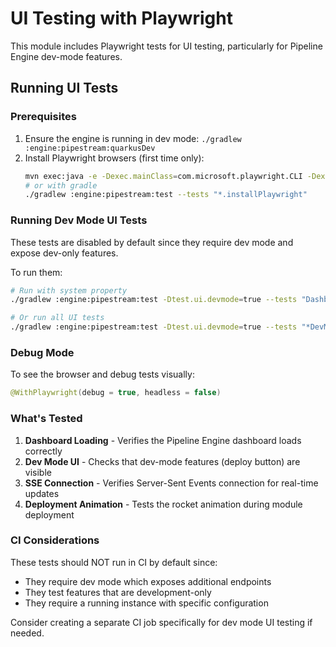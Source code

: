 # UI Testing with Playwright

This module includes Playwright tests for UI testing, particularly for Pipeline Engine dev-mode features.

## Running UI Tests

### Prerequisites
1. Ensure the engine is running in dev mode: `./gradlew :engine:pipestream:quarkusDev`
2. Install Playwright browsers (first time only): 
   ```bash
   mvn exec:java -e -Dexec.mainClass=com.microsoft.playwright.CLI -Dexec.args="install"
   # or with gradle
   ./gradlew :engine:pipestream:test --tests "*.installPlaywright" 
   ```

### Running Dev Mode UI Tests
These tests are disabled by default since they require dev mode and expose dev-only features.

To run them:
```bash
# Run with system property
./gradlew :engine:pipestream:test -Dtest.ui.devmode=true --tests "DashboardDevModeTest"

# Or run all UI tests
./gradlew :engine:pipestream:test -Dtest.ui.devmode=true --tests "*DevModeTest"
```

### Debug Mode
To see the browser and debug tests visually:
```java
@WithPlaywright(debug = true, headless = false)
```

### What's Tested

1. **Dashboard Loading** - Verifies the Pipeline Engine dashboard loads correctly
2. **Dev Mode UI** - Checks that dev-mode features (deploy button) are visible
3. **SSE Connection** - Verifies Server-Sent Events connection for real-time updates
4. **Deployment Animation** - Tests the rocket animation during module deployment

### CI Considerations

These tests should NOT run in CI by default since:
- They require dev mode which exposes additional endpoints
- They test features that are development-only
- They require a running instance with specific configuration

Consider creating a separate CI job specifically for dev mode UI testing if needed.